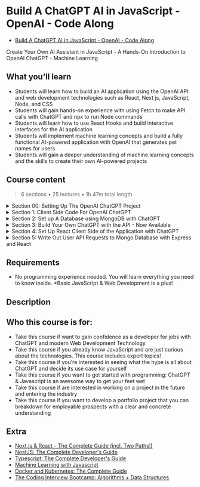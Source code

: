 # Build A ChatGPT AI in JavaScript - OpenAI - Code Along

- [Build A ChatGPT AI in JavaScript - OpenAI - Code Along](https://www.udemy.com/course/build-a-chatgpt-ai-in-javascript-openai-machine-learning/?referralCode=86EF884862FC887CF0E6)

Create Your Own AI Assistant in JavaScript - A Hands-On Introduction to OpenAI ChatGPT - Machine Learning

##  What you'll learn
-   Students will learn how to build an AI application using the OpenAI API and web development technologies such as React, Next js, JavaScript, Node, and CSS
-   Students will gain hands-on experience with using Fetch to make API calls with ChatGPT and npx to run Node commands
-   Students will learn how to use React Hooks and build interactive interfaces for the AI application
-   Students will implement machine learning concepts and build a fully functional AI-powered application with OpenAI that generates pet names for users
-   Students will gain a deeper understanding of machine learning concepts and the skills to create their own AI-powered projects

## Course content

> 6 sections • 25 lectures • 1h 47m total length

<details>
  <summary> Section 00: Setting Up The OpenAI ChatGPT Project </summary>

  1. What We're Building in This Course  
</details>

<details>
  <summary> Section 1: Client Side Code For OpenAI ChatGPT</summary>

  1. []()

</details>

<details>
  <summary> Section 2: Set up A Database using MongoDB with ChatGPT</summary>

  1. []()
  
</details>  

<details>
  <summary> Section 3:  Build Your Own ChatGPT with the API - Now Available </summary>

  1. []()
</details> 

<details>
  <summary> Section 4:  Set Up React Client Side of the Application with ChatGPT</summary>

  1. []()
</details> 

<details>
  <summary> Section 5:  Write Out User API Requests to Mongo Database with Express and React</summary>

  1. []()
</details> 

##  Requirements
- No programming experience needed. You will learn everything you need to know inside. *Basic JavaScript & Web Development is a plus!

##  Description

##  Who this course is for:
-   Take this course if want to gain confidence as a developer for jobs with ChatGPT and modern Web Development Technology
-   Take this course if you already know JavaScript and are just curious about the technologies. This course includes expert topics!
-   Take this course if you're interested in seeing what the hype is all about ChatGPT and decide its use case for yourself
-   Take this course if you want to get started with programming: ChatGPT & Javascript is an awesome way to get your feet wet
-   Take this course if are interested in working on a project in the future and entering the industry
-   Take this course if you want to develop a portfolio project that you can breakdown for employable prospects with a clear and concrete understanding

## Extra

-   [Next.js & React - The Complete Guide (incl. Two Paths!)](https://github.com/ShuhanCode/art-javascript/tree/main/Curricula/nextjs)
-   [NestJS: The Complete Developer's Guide](https://www.udemy.com/course/nestjs-the-complete-developers-guide/?couponCode=ADCE6741CC-BONUS)
-   [Typescript: The Complete Developer's Guide](https://www.udemy.com/course/typescript-the-complete-developers-guide)
-   [Machine Learning with Javascript](https://www.udemy.com/course/machine-learning-with-javascript/)
-   [Docker and Kubernetes: The Complete Guide](https://www.udemy.com/course/docker-and-kubernetes-the-complete-guide)
-   [The Coding Interview Bootcamp: Algorithms + Data Structures](https://www.udemy.com/course/coding-interview-bootcamp-algorithms-and-data-structure)


